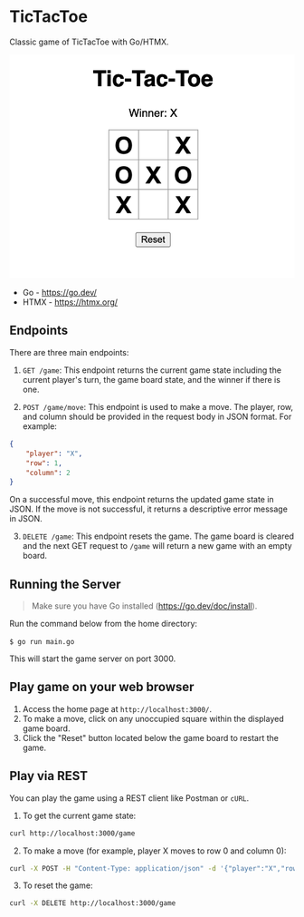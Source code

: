 # TicTacToe

Classic game of TicTacToe with Go/HTMX. 

![tic-tac-toe](./game.png)

- Go - https://go.dev/
- HTMX - https://htmx.org/

## Endpoints

There are three main endpoints:

1. `GET /game`: This endpoint returns the current game state including the current player's turn, the game board state, and the winner if there is one.
    
2. `POST /game/move`: This endpoint is used to make a move. The player, row, and column should be provided in the request body in JSON format. For example:
    
```json
{ 
	"player": "X",   
	"row": 1,   
	"column": 2 
}
```

 On a successful move, this endpoint returns the updated game state in JSON. If the move is not successful, it returns a descriptive error message in JSON.
    
3. `DELETE /game`: This endpoint resets the game. The game board is cleared and the next GET request to `/game` will return a new game with an empty board.
    
## Running the Server

> Make sure you have Go installed (https://go.dev/doc/install).

Run the command below from the home directory:

`$ go run main.go`

This will start the game server on port 3000.

## Play game on your web browser

1. Access the home page at `http://localhost:3000/`.
2. To make a move, click on any unoccupied square within the displayed game board.
3. Click the "Reset" button located below the game board to restart the game.


## Play via REST 

You can play the game using a REST client like Postman or `cURL`. 

1. To get the current game state:

```bash
curl http://localhost:3000/game
```

2. To make a move (for example, player X moves to row 0 and column 0):

```bash
curl -X POST -H "Content-Type: application/json" -d '{"player":"X","row":0,"column":0}' http://localhost:3000/game/move
```
    
3. To reset the game:

```bash
curl -X DELETE http://localhost:3000/game
```